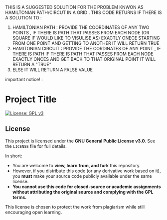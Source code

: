 THIS IS  A SUGGESTED SOLUTION FOR THE PROBLEM KNWON AS HAMILTONIAN PATH/CIRCUT IN A GRID  . THIS CODE RETURNS IF THERE IS A SOLUTION TO :
1. HAMILTONIAN PATH : PROVIDE THE COORDINATES OF ANY TWO POINTS , IF THERE IS PATH THAT PASSES FROM EACH NODE (OR SQUARE IF WOULD LIKE TO VISULISE AS) EXACTLY ONECE STARTING FROM ONE POINT AND GETTING TO ANOTHER IT WILL RETURN TRUE
2. HAMITONIAN CIRCUIT : PROVIDE THE CORDINATES OF ANY POINT , IF THERE IS PATH IF THERE IS PATH THAT PASSES FROM EACH NODE EXACTLY ONCES AND GET BACK TO THAT ORIGINAL POINT IT WILL RETURN A "TRUE"
3. ELSE IT WILL RETURN A FALSE VALUE 

important notice! :
# Project Title

[![License: GPL v3](https://img.shields.io/badge/License-GPLv3-blue.svg)](https://www.gnu.org/licenses/gpl-3.0)

## License

This project is licensed under the **GNU General Public License v3.0**. See the `LICENSE` file for full details.

In short:
- You are welcome to **view, learn from, and fork** this repository.
- However, if you distribute this code (or any derivative work based on it), you **must** make your source code publicly available under the same license.
- **You cannot use this code for closed-source or academic assignments without attributing the original source and complying with the GPL terms.**

This license is chosen to protect the work from plagiarism while still encouraging open learning.
